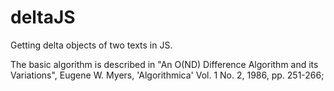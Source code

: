 deltaJS
=======

Getting delta objects of two texts in JS.

The basic algorithm is described in "An O(ND) Difference Algorithm and
its Variations", Eugene W. Myers, 'Algorithmica' Vol. 1 No. 2, 1986,
pp. 251-266;
